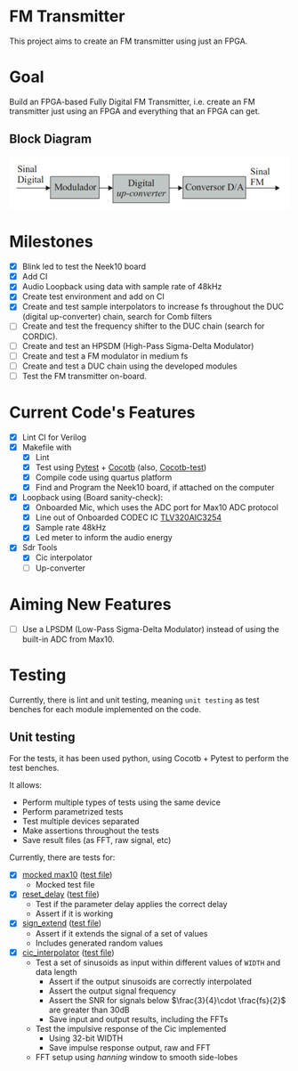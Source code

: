 # FM Transmitter

This project aims to create an FM transmitter using just an FPGA.

# Goal

Build an FPGA-based Fully Digital FM Transmitter, i.e. create an FM
transmitter just using an FPGA and everything that an FPGA can get.

## Block Diagram

![Project Block Diagram](docs/images/project_diagram.png)

# Milestones

- [x] Blink led to test the Neek10 board
- [x] Add CI
- [x] Audio Loopback using data with sample rate of 48kHz
- [x] Create test environment and add on CI
- [x] Create and test sample interpolators to increase fs throughout the DUC (digital up-converter) chain, search for Comb filters
- [ ] Create and test the frequency shifter to the DUC chain (search for
  CORDIC).
- [ ] Create and test an HPSDM (High-Pass Sigma-Delta Modulator)
- [ ] Create and test a FM modulator in medium fs
- [ ] Create and test a DUC chain using the developed modules
- [ ] Test the FM transmitter on-board.

# Current Code's Features

- [x] Lint CI for Verilog
- [x] Makefile with
  - [x] Lint
  - [x] Test using [Pytest](https://docs.pytest.org/en/stable/) +
    [Cocotb](https://github.com/cocotb/cocotb) (also,
    [Cocotb-test](https://github.com/themperek/cocotb-test))
  - [x] Compile code using quartus platform
  - [x] Find and Program the Neek10 board, if attached on the computer
- [x] Loopback using (Board sanity-check):
  - [x] Onboarded Mic, which uses the ADC port for Max10 ADC protocol
  - [x] Line out of Onboarded CODEC IC [TLV320AIC3254](https://www.ti.com/lit/ds/symlink/tlv320aic3254.pdf?ts=1608386796342)
  - [x] Sample rate 48kHz
  - [x] Led meter to inform the audio energy
- [x] Sdr Tools
  - [x] Cic interpolator
  - [ ] Up-converter

# Aiming New Features

- [ ] Use a LPSDM (Low-Pass Sigma-Delta Modulator) instead of using the built-in ADC from Max10.

# Testing

Currently, there is lint and unit testing, meaning `unit testing` as
test benches for each module implemented on the code.

## Unit testing

For the tests, it has been used python, using Cocotb + Pytest to perform
the test benches.

It allows:

- Perform multiple types of tests using the same device
- Perform parametrized tests
- Test multiple devices separated
- Make assertions throughout the tests
- Save result files (as FFT, raw signal, etc)

Currently, there are tests for:

- [x] [mocked max10](src/max10.v) ([test file](tests/test_max10.py))
  - Mocked test file
- [x] [reset_delay](src/utils/reset_delay.v) ([test file](tests/test_reset_delay.py))
  - Test if the parameter delay applies the correct delay
  - Assert if it is working
- [x] [sign_extend](src/utils/sign_extend.v) ([test file](tests/test_sign_extend.py))
  - Assert if it extends the signal of a set of values
  - Includes generated random values
- [x] [cic_interpolator](src/sdr-tools/cic_interpolator.v) ([test file](tests/test_cic_interpolator.py))
  - Test a set of sinusoids as input within different values of `WIDTH`
    and data length
      - Assert if the output sinusoids are correctly interpolated
      - Assert the output signal frequency
      - Assert the SNR for signals below $\frac{3}{4}\cdot \frac{fs}{2}$
      are greater than 30dB
      - Save input and output results, including the FFTs
  - Test the impulsive response of the Cic implemented
    - Using 32-bit WIDTH
    - Save impulse response output, raw and FFT
  - FFT setup using _hanning_ window to smooth side-lobes
